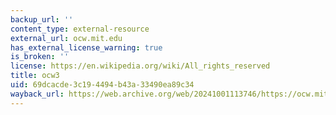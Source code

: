 ```yaml
---
backup_url: ''
content_type: external-resource
external_url: ocw.mit.edu
has_external_license_warning: true
is_broken: ''
license: https://en.wikipedia.org/wiki/All_rights_reserved
title: ocw3
uid: 69dcacde-3c19-4494-b43a-33490ea89c34
wayback_url: https://web.archive.org/web/20241001113746/https://ocw.mit.edu/
---
```

